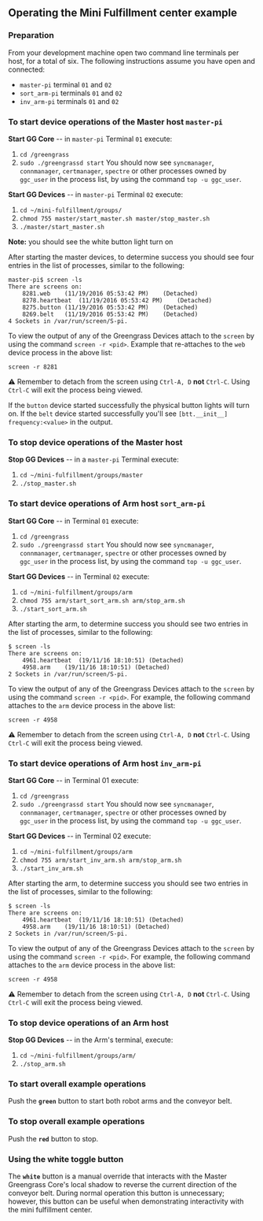 ## Operating the Mini Fulfillment center example
### Preparation
From your development machine open two command line terminals per host, for a 
total of six. The following instructions assume you have open and connected:
* `master-pi` terminal `01` and `02`
* `sort_arm-pi` terminals `01` and `02`
* `inv_arm-pi` terminals `01` and `02`

### To start device operations of the Master host `master-pi`
**Start GG Core** -- in `master-pi` Terminal `01` execute:
1. `cd /greengrass`
1. `sudo ./greengrassd start`
You should now see `syncmanager`, `connmanager`, `certmanager`, `spectre` or other 
processes owned by `ggc_user` in the process list, by using the command `top -u ggc_user`.

**Start GG Devices** -- in `master-pi` Terminal `02` execute:

1. `cd ~/mini-fulfillment/groups/`
1. `chmod 755 master/start_master.sh master/stop_master.sh`
1. `./master/start_master.sh`

**Note:** you should see the white button light turn on

After starting the master devices, to determine success you should see four 
entries in the list of processes, similar to the following:
```
master-pi$ screen -ls
There are screens on:
	8281.web	(11/19/2016 05:53:42 PM)	(Detached)
	8278.heartbeat	(11/19/2016 05:53:42 PM)	(Detached)
	8275.button	(11/19/2016 05:53:42 PM)	(Detached)
	8269.belt	(11/19/2016 05:53:42 PM)	(Detached)
4 Sockets in /var/run/screen/S-pi.
```
To view the output of any of the Greengrass Devices attach to the 
`screen` by using the command `screen -r <pid>`. Example that 
re-attaches to the `web` device process in the above list:
```
screen -r 8281
```
:warning: Remember to detach from the screen using `Ctrl-A, D` **not** `Ctrl-C`. 
Using `Ctrl-C` will exit the process being viewed.

If the `button` device started successfully the physical button lights will turn on.
If the `belt` device started successfully you'll see `[btt.__init__] frequency:<value>` 
in the output.

### To stop device operations of the Master host
**Stop GG Devices** -- in a `master-pi` Terminal execute:
1. `cd ~/mini-fulfillment/groups/master`
1. `./stop_master.sh`

### To start device operations of Arm host `sort_arm-pi`
**Start GG Core** -- in Terminal `01` execute:
1. `cd /greengrass`
1. `sudo ./greengrassd start`
You should now see `syncmanager`, `connmanager`, `certmanager`, `spectre` or other 
processes owned by `ggc_user` in the process list, by using the command `top -u ggc_user`.

**Start GG Devices** -- in Terminal `02` execute:

1. `cd ~/mini-fulfillment/groups/arm`
1. `chmod 755 arm/start_sort_arm.sh arm/stop_arm.sh`
1. `./start_sort_arm.sh`

After starting the arm, to determine success you should see two entries in the 
list of processes, similar to the following:
```
$ screen -ls
There are screens on:
	4961.heartbeat	(19/11/16 18:10:51)	(Detached)
	4958.arm	(19/11/16 18:10:51)	(Detached)
2 Sockets in /var/run/screen/S-pi.
```
To view the output of any of the Greengrass Devices attach to the 
`screen` by using the command `screen -r <pid>`. For example, the following command 
attaches to the `arm` device process in the above list:
```
screen -r 4958
```
:warning: Remember to detach from the screen using `Ctrl-A, D` **not** `Ctrl-C`. 
Using `Ctrl-C` will exit the process being viewed.

### To start device operations of Arm host `inv_arm-pi`
**Start GG Core** -- in Terminal 01 execute:
1. `cd /greengrass`
1. `sudo ./greengrassd start`
You should now see `syncmanager`, `connmanager`, `certmanager`, `spectre` or other 
processes owned by `ggc_user` in the process list, by using the command `top -u ggc_user`.

**Start GG Devices** -- in Terminal 02 execute:

1. `cd ~/mini-fulfillment/groups/arm`
1. `chmod 755 arm/start_inv_arm.sh arm/stop_arm.sh`
1. `./start_inv_arm.sh`

After starting the arm, to determine success you should see two entries in the 
list of processes, similar to the following:
```
$ screen -ls
There are screens on:
	4961.heartbeat	(19/11/16 18:10:51)	(Detached)
	4958.arm	(19/11/16 18:10:51)	(Detached)
2 Sockets in /var/run/screen/S-pi.
```
To view the output of any of the Greengrass Devices attach to the 
`screen` by using the command `screen -r <pid>`. For example, the following command 
attaches to the `arm` device process in the above list:
```
screen -r 4958
```
:warning: Remember to detach from the screen using `Ctrl-A, D` **not** `Ctrl-C`. 
Using `Ctrl-C` will exit the process being viewed.

### To stop device operations of an Arm host
**Stop GG Devices** -- in the Arm's terminal, execute:
1. `cd ~/mini-fulfillment/groups/arm/`
1. `./stop_arm.sh`

### To start overall example operations
Push the **`green`** button to start both robot arms and the conveyor belt.

### To stop overall example operations
Push the **`red`** button to stop. 

### Using the white toggle button
The **`white`** button is a manual override that interacts with the Master 
Greengrass Core's local shadow to reverse the current direction of the conveyor 
belt. During normal operation this button is unnecessary; however, this button 
can be useful when demonstrating interactivity with the mini fulfillment center. 